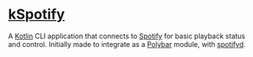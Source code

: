 # [kSpotify]

A [Kotlin] CLI application that connects to [Spotify] for basic playback status
and control. Initially made to integrate as a [Polybar] module, with [spotifyd].


<!-- Links -->

[kSpotify]: https://github.com/lambdagg/kSpotify

[kotlin]: https://kotlinlang.org

[spotify]: https://developers.spotify.com

[polybar]: https://github.com/polybar/polybar

[spotifyd]: https://github.com/spotifyd/spotifyd
